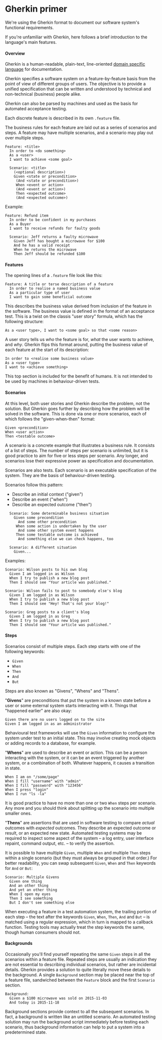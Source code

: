 # Gherkin primer

We're using the Gherkin format to document our software system's functional requirements.

If you're unfamiliar with Gherkin, here follows a brief introduction to the language's main features.

#### Overview

Gherkin is a human-readable, plain-text, line-oriented [domain specific language](https://martinfowler.com/bliki/BusinessReadableDSL.html) for documentation.

Gherkin specifies a software system on a feature-by-feature basis from the point of view of different groups of users. The objective is to provide a unified specification that can be written and understood by technical and non-technical (business) people alike.

Gherkin can also be parsed by machines and used as the basis for automated acceptance testing.

Each discrete feature is described in its own `.feature` file. 

The business rules for each feature are laid out as a series of scenarios and steps. A feature may have multiple scenarios, and a scenario may play out over multiple steps.

```
Feature: <title>
  In order to <do something>
  As a <user>
  I want to achieve <some goal>

  Scenario: <title>
    (<optional description>)
    Given <state or precondition>
     (And <state or precondition>)
     When <event or action>
     (And <event or action>)
     Then <expected outcome>
     (And <expected outcome>)
```

Example:

```
Feature: Refund item
  In order to be confident in my purchases
  As a Buyer
  I want to receive refunds for faulty goods

  Scenario: Jeff returns a faulty microwave
    Given Jeff has bought a microwave for $100
    And he has a valid receipt
    When he returns the microwave
    Then Jeff should be refunded $100
```

#### Features

The opening lines of a `.feature` file look like this:

```
Feature: A title or terse description of a feature
  In order to realise a named business value
  As a particular type of user
  I want to gain some beneficial outcome
```

This describes the business value derived from inclusion of the feature in the software. The business value is defined in the format of an acceptance test. This is a twist on the classis "user story" formula, which has the following structure:

```
As a <user type>, I want to <some goal> so that <some reason>
```

A user story tells us *who* the feature is for, *what* the user wants to achieve, and *why*. Gherkin flips this format around, putting the business value of each feature at the start of its description:

```
In order to <realise some business value>
As a <user type>
I want to <achieve something>
```

This top section is included for the benefit of humans. It is not intended to be used by machines in behaviour-driven tests.

#### Scenarios

At this level, both user stories and Gherkin describe the problem, not the solution. But Gherkin goes further by describing how the problem will be solved in the software. This is done via one or more scenarios, each of which follows the "given-when-then" format:

```
Given <precondition>
When <user action>
Then <testable outcome>
```

A scenario is a concrete example that illustrates a business rule. It consists of a list of steps. The number of steps per scenario is unlimited, but it is good practice to aim for five or less steps per scenario. Any longer, and scenarios lose their expressive power as specification and documentation.

Scenarios are also tests. Each scenario is an executable specification of the system. They are the basis of behaviour-driven testing.

Scenarios follow this pattern:

- Describe an initial context ("given")
- Describe an event ("when")
- Describe an expected outcome ("then")

```
  Scenario: Some determinable business situation
    Given some precondition
      And some other precondition
     When some action is undertaken by the user
      And some other system event happens
     Then some testable outcome is achieved
      And something else we can check happens, too

  Scenario: A different situation
    Given...
```

Examples:

```
Scenario: Wilson posts to his own blog
  Given I am logged in as Wilson
  When I try to publish a new blog post
  Then I should see "Your article was published."

Scenario: Wilson fails to post to somebody else's blog
  Given I am logged in as Wilson
  When I try to publish a new blog post
  Then I should see "Hey! That's not your blog!"

Scenario: Greg posts to a client's blog
  Given I am logged in as Greg
  When I try to publish a new blog post
  Then I should see "Your article was published."
```

#### Steps

Scenarios consist of multiple steps. Each step starts with one of the following keywords:

- `Given`
- `When`
- `Then`
- `And`
- `But`

Steps are also known as "Givens", "Whens" and "Thens". 

"**Givens**" are preconditions that put the system in a known state before a user or some external system starts interacting with it. Things that "happened earlier" are also okay:

```
Given there are no users logged on to the site
Given I am logged in as an administrator
```

Behavioural test frameworks will use the `Given` information to configure the system under test to an initial state. This may involve creating mock objects or adding records to a database, for example.

"**Whens**" are used to describe an event or action. This can be a person interacting with the system, or it can be an event triggered by another system, or a combination of both. Whatever happens, it causes a transition in state.

```
When I am on "/some/page"
When I fill "username" with "admin"
When I fill "password" with "123456"
When I press "login"
When I run "ls -la"
```

It is good practice to have no more than one or two `When` steps per scenario. Any more and you should think about splitting up the scenario into multiple smaller ones.

"**Thens**" are assertions that are used in software testing to compare _actual_ outcomes with _expected_ outcomes. They describe an expected outcome or result, or an expected new state. Automated testing systems may be required to inspect some aspect of the system – a log entry, user interface repaint, command output, etc. – to verify the assertion.

It is possible to have multiple `Given`, multiple `When` and multiple `Then` steps within a single scenario (but they must always be grouped in that order.) For better readability, you can swap subsequent `Given`, `When` and `Then` keywords for `And` or `But`:

```
Scenario: Multiple Givens
  Given one thing
  And an other thing
  And yet an other thing
  When I open my eyes
  Then I see something
  But I don't see something else
```

When executing a feature in a test automation system, the trailing portion of each step – the text after the keywords `Given`, `When`, `Then`, `And` and `But` – is matched using a regular expression, which in turn is mapped to a callback function. Testing tools may actually treat the step keywords the same, though human consumers should not.

#### Backgrounds

Occasionally you'll find yourself repeating the same `Given` steps in all the scenarios within a feature file. Repeated steps are usually an indication they are not essential to describing individual scenarios, but rather are incidental details. Gherkin provides a solution to quite literally move these details to the background. A single `Background` section may be placed near the top of a feature file, sandwiched between the `Feature` block and the first `Scenario` section.

```
Background:
  Given a $100 microwave was sold on 2015-11-03
  And today is 2015-11-18
```

Background sections provide context to all the subsequent scenarios. In fact, a background is written like an untitled scenario. An automated testing solution may run the background script immediately before testing each scenario, thus background information can help to put a system into a predetermined state.
